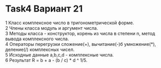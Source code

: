 # Task4 Вариант 21
1 Класс комплексное число в тригонометрической форме.
<br>
2 Члены класса модуль и аргумент числа.
<br>
3 Методы класса - конструктор, корень из числа в степени n,  метод вывода комплексного числа.
<br>
4 Операторы перегрузки сложение(+), вычитание(-)б умножение(*), деление(/) комплексных чисел.
<br>
5 Исходные данные  a,b,c,d - комплексные числа.
<br>
6 Результат R = b + a - (b / c) * d ^ 1/5.
